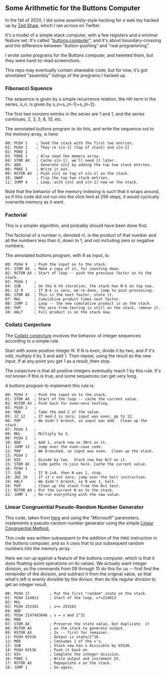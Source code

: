 ## Some Arithmetic for the Buttons Computer

In the fall of 2020, I did some assembly-style hacking
for a web toy hacked up by [Zed Shaw](https://twitter.com/lzsthw),
which I ran across on Twitter.

It's a model of a simple stack computer, with a few
registers and a minimal feature set.  It's called
"[buttons.computer](https://buttons.computer)", and it's about
boundary-crossing and the difference between "button-pushing"
and "real programming".

I wrote some programs for the Buttons computer, and
tweeted them, but they were hard-to-read screenshots.

This repo may eventually contain shareable code, but for now,
it's got annotated "assembly" listings of the programs
I hacked up.

### Fibonacci Squence

The sequence is given by a simple recurrence relation, the nth
term in the series, s_n, is given by s_n=s_{n-1}+s_{n-2}.

The first two nonzero entries in the series are 1 and 1, and the 
series continues, 2, 3, 5, 8, 13, etc.

The annotated buttons program to do this, and write the
sequence out to the memory array, is here:

    00: PUSH 1    ; Seed the stack with the first two entries.
    01: PUSH 1    ; They're s[n-1] (top of stack) and s[n-2]
    02: POKE 1
    03: POKE 1    ; Also seed the memory array.
    04: STOR AX   ; Cache s[n-1], we'll need it later.
    05: ADD       ; Generate s[n] by adding the top two stack entries.
    06: POKE 1    ; Write it out.
    09: RSTOR AX  ; Push s[n] on top of s[n-1] on the stack.
    10; SWAP      ; Flip the top two stack entries.
    11: JUMP 4    ; Loop, with s[n] and s[n-1] now on the stack.

Note that the behavior of the memory indexing is such
that it wraps around, so if this code did not run into
the click limit at 256 steps, it would cyclically
overwrite memory as it went.

### Factorial 

This is a simpler algorithm, and probably should have been
done first.  

The factorial of a number n, denoted n!, is the product of
that number and all the numbers less than it, down to 1, and
not including zero or negative numbers.

The annotated buttons program, with 9 as input, is:
 
    00: PUSH 9   ; Push the input on to the stack.
    01: STOR AX  ; Make a copy of it, for counting down.
    02: RSTOR AX ; Start of loop -- push the previous factor on to the stack.
    03: PUSH 1   ; 
    04: SUB      ; On the k-th iteration, the stack has N-k on top now.
    05: JZ 9     ; If N-k is zero, we're done, jump to post-processing.
    06: STOR AX  ; This is the next factor, store it.
    07: MUL      ; Cumulative product times next factor.
    08: JUMP 2   ; Loop -- the new cumulative product is on the stack.
    09: POP      ; The zero from testing is still on the stack, remove it.
    10: HALT     ; Full product is on the stack now.


### Collatz Conjecture

The [Collatz conjecture](https://en.wikipedia.org/wiki/Collatz_conjecture)
involves the behavior of integer sequences according to a simple rule. 

Start with some positive integer N.  If N is even, divide it by 
two, and if it's odd, multiply it by 3 and add 1. Then repeat, 
using the result as the new input.  If at any point you get 
1 as a result, then stop.

The conjecture is that all positive integers eventually reach 1
by this rule.  It's not known if this is true, and some 
sequences can get very long.

A buttons program to implement this rule is:

    00: PUSH 3   ; Push the input on to the stack.
    01: STOR AX  ; Start of the loop -- cache the current value.
    02: RSTOR AX ; Push back for even-ness testing.
    03: PUSH 2   ; 
    04: MOD      ; Take the mod-2 of the value.
    05: JZ 12    ; If mod-2 is zero, input was even, go to 12.
    06: POP      ; We didn't branch, so input was odd.  Clean up the stack.
    07: PUSH 3   ; 
    08: MUL      ; Multiply by 3.
    09: PUSH 1   ; 
    10: ADD      ; Add 1, stack now as 3N+1 on it.
    11: JUMP 15  ; Jump over the even-case code.
    12: POP      ; We branched, so input was even.  Clean up the stack.
    13: PUSH 2   ; 
    14: DIV      ; Divide by two.  Stack now has N/2 on it.
    15: STOR AX  ; Code paths re-join here. Cache the current value.
    16: PUSH 1   ; 
    17: SUB      ; If N-1=0, then N was 1, stop.
    18: JNZ 20   ; If it's not zero, jump over the halt instruction.
    19: HALT     ; We didn't branch, so N was 1, halt.
    20: POP      ; Clean up the stack from the N=1 test.
    21: RSTOR AX ; Put the current N on to the stack.
    22: JUMP 1   ; Re-run everything with the new value.

### Linear Congruential Pseudo-Random Number Generator

This code, taken from [here](https://rosettacode.org/wiki/Linear_congruential_generator)
and using the "Microsoft" parameters, implements a pseudo-random
number generator using the simple 
[Linear Congruential Method.](https://mathworld.wolfram.com/LinearCongruenceMethod.html)

This code was written subsequent to the addition of the `POKE`
instruction in the buttons computer, and so it uses that to
put subsequent random numbers into the memory array.

Here we run up against a feature of the buttons computer, which
is that it does floating-point operations on its values. We actually
want integer division, so the commands from 08 through 15 do this
for us -- first find the remainder of the division, and subtract
it from the original value, so that what's left is evenly divisible
by the divisor, then do the regular division to get an integer 
result.

    00: PUSH 17         ; Put the first "random" state on the stack. 
    01: PUSH 214013     ; Start of the loop. v*=214013
    02: MUL
    03: PUSH 253101     ; v+= 253101
    04: ADD
    05: PUSH 2147483648 ; v = v mod 2^31
    06: MOD
    07: STOR AX         ; Preserve the state value, but duplicate  it
    08: RSTOR AX        ; on the stack to generate output.
    09: RSTOR AX        ; 2x -- first for remainer.
    11: PUSH 65536      ; Output is state/2^16.
    12: MOD             ; Consumes 1 of the v's. 
    13: SUB             ; Stack now has v divisible by 65536.
    14: PUSH 65536      ; Push it back on
    15: DIV             ; Complete the integer division.
    16: POKE 1          ; Write output and increment IX.
    17: RSTOR AX        ; Repopulate v on the stack.
    18: JUMP 1          ; Go again.
